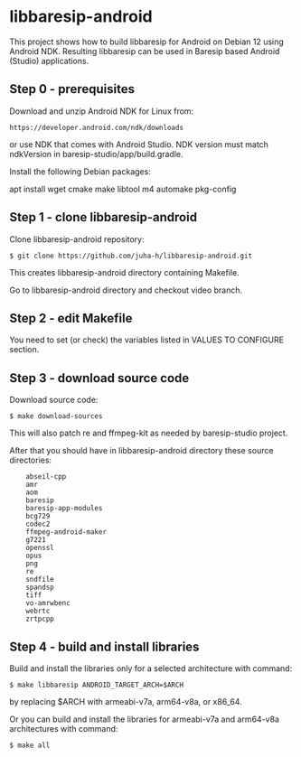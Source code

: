 libbaresip-android
==================

This project shows how to build libbaresip for Android on Debian 12 using Android NDK. Resulting libbaresip can be used in Baresip based Android (Studio) applications.

## Step 0 - prerequisites

Download and unzip Android NDK for Linux from:
```
https://developer.android.com/ndk/downloads
```
or use NDK that comes with Android Studio.  NDK version must match ndkVersion in baresip-studio/app/build.gradle.

Install the following Debian packages:

apt install wget cmake make libtool m4 automake pkg-config

## Step 1 - clone libbaresip-android

Clone libbaresip-android repository:
```
$ git clone https://github.com/juha-h/libbaresip-android.git
```
This creates libbaresip-android directory containing Makefile.

Go to libbaresip-android directory and checkout video branch.

## Step 2 - edit Makefile

You need to set (or check) the variables listed in VALUES TO CONFIGURE section.

## Step 3 - download source code

Download source code:
```
$ make download-sources
```
This will also patch re and ffmpeg-kit as needed by baresip-studio project.

After that you should have in libbaresip-android directory these source directories:
```
    abseil-cpp
    amr
    aom
    baresip
    baresip-app-modules
    bcg729
    codec2
    ffmpeg-android-maker
    g7221
    openssl
    opus
    png
    re
    sndfile
    spandsp
    tiff
    vo-amrwbenc
    webrtc
    zrtpcpp
```

## Step 4 - build and install libraries

Build and install the libraries only for a selected architecture with command:
```
$ make libbaresip ANDROID_TARGET_ARCH=$ARCH
```
by replacing $ARCH with armeabi-v7a, arm64-v8a, or x86_64.

Or you can build and install the libraries for armeabi-v7a and arm64-v8a architectures with command:
```
$ make all
```
